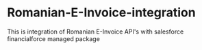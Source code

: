 # Romanian-E-Invoice-integration
This is integration of Romanian E-Invoice API's with salesforce financialforce managed package
